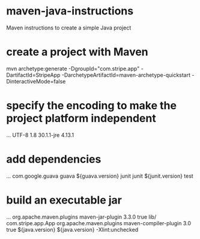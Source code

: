 # maven-java-instructions
Maven instructions to create a simple Java project

# create a project with Maven

mvn archetype:generate -DgroupId="com.stripe.app" -DartifactId=StripeApp -DarchetypeArtifactId=maven-archetype-quickstart -DinteractiveMode=false

# specify the encoding to make the project platform independent
<project>
  ...
  <properties>
    <project.build.sourceEncoding>UTF-8</project.build.sourceEncoding>
    <java.version>1.8</java.version>
    <guava.version>30.1.1-jre</guava.version>
    <junit.version>4.13.1</junit.version>
  </properties>
</project>

# add dependencies
<project>
  ...
  <dependencies>
    <dependency>
      <groupId>com.google.guava</groupId>
      <artifactId>guava</artifactId>
      <version>${guava.version}</version>
    </dependency>
    <dependency>
      <groupId>junit</groupId>
      <artifactId>junit</artifactId>
      <version>${junit.version}</version>
      <scope>test</scope>
    </dependency>
  </dependencies>
</project>

# build an executable jar
<project>
  ...
  <build>
    <plugins>
      <plugin>
        <!-- Build an executable JAR -->
        <groupId>org.apache.maven.plugins</groupId>
        <artifactId>maven-jar-plugin</artifactId>
        <version>3.3.0</version>
        <configuration>
          <archive>
            <manifest>
              <addClasspath>true</addClasspath>
              <classpathPrefix>lib/</classpathPrefix>
              <mainClass>com.stripe.app.App</mainClass>
            </manifest>
          </archive>
        </configuration>
      </plugin>
      <plugin>
          <groupId>org.apache.maven.plugins</groupId>
          <artifactId>maven-compiler-plugin</artifactId>
          <version>3.0</version>
          <inherited>true</inherited>
          <configuration>
            <source>${java.version}</source>
            <target>${java.version}</target>
            <compilerArgument>-Xlint:unchecked</compilerArgument>
          </configuration>
        </plugin>
    </plugins>
  </build>
</project>

